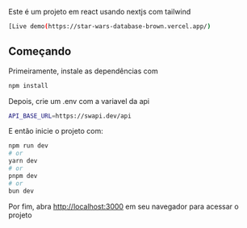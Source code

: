 Este é um projeto em react usando nextjs com tailwind


```bash
[Live demo(https://star-wars-database-brown.vercel.app/)
```

## Começando

Primeiramente, instale as dependências com

```bash
npm install
```
Depois, crie um .env com a variavel da api

```bash
API_BASE_URL=https://swapi.dev/api
```

E então inicie o projeto com:

```bash
npm run dev
# or
yarn dev
# or
pnpm dev
# or
bun dev
```
Por fim, abra [http://localhost:3000](http://localhost:3000) em seu navegador para acessar o projeto

